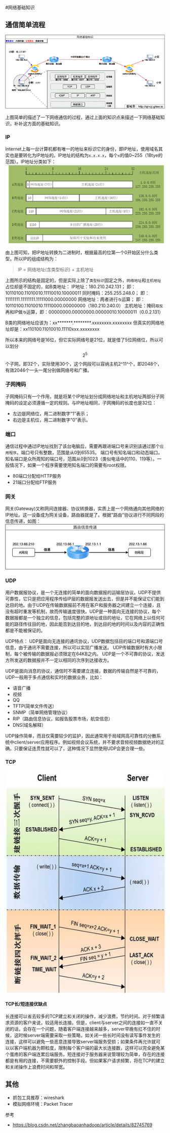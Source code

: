 #网络基础知识

## 通信简单流程
![通信简单流程](02_net_base/net-base-process.png)

上图简单的描述了一下网络通信的过程，通过上面的知识点来描述一下网络基础知识，补补这方面的基础知识。

### IP
Internet上每一台计算机都有唯一的地址来标识它的身份，即IP地址，使用域名其实也是要转化为IP地址的。IP地址的结构为`x.x.x.x`，每个`x`的值0~255（1Btye的范围）。IP地址分类如下：
![IP类型](02_net_base/net-base-ip-type.jpg)

由上图可知，把IP地址转换为二进制时，根据最高的位第一个0开始区分什么类型，所以IP的组成结构为：
> IP =  网络地址(含类型标识) + 主机地址 

上图所示的结构是固定的，但是实际上除了`类型标识`固定之外，`网络地址`和`主机地址`占位却是不固定的，如B类地址：
IP地址：180.210.242.131；        即：10110100.11010010.11110010.10000011
同时掩码：255.255.248.0；         即：11111111.11111111.11111000.00000000
网络地址：两者进行`与`运算；         即：10110100.11010010.11110000.00000000（180.210.240.0）
主机地址：掩码`取反`再和IP做`与`运算，即：00000000.00000000.00000010.10000011（0.0.2.131）

B类的网络地址应该为：xx*******.********.xxxxxxxx.xxxxxxxx
但真实的网络地址却是：xx110100.11010010.11110xxx.xxxxxxxx

所以本来的网络号是16位，但它实际网络号是21位，就是借了5位网络位，所以可以划分$$2^5$$个子网，即32个，实际使用30个，这个网段可以容纳主机2^11^个，即2048个，有效2046个一头一尾分别做网络号和广播。

### ⼦⽹掩码
⼦⽹掩码只有⼀个作⽤，就是将某个IP地址划分成⽹络地址和主机地址两部分⼦⽹掩码的设定必须遵循⼀定的规则。与IP地址相同，⼦⽹掩码的⻓度也是32位：
- 左边是⽹络位，⽤⼆进制数字“1”表示；
- 右边是主机位，⽤⼆进制数字“0”表示。

### 端口
通信过程中通过IP地址找到了该台电脑后，需要再跟进端口号来识别该通过那个`应用程序`。端⼝号只有整数，范围是从0到65535。
端口号有知名端口和动态端口。知名端⼝是众所周知的端⼝号，范围从0到1023（类似电话中的110、119等）。⼀般情况下，如果⼀个程序需要使⽤知名端⼝的需要有root权限。
- 80端⼝分配给HTTP服务
- 21端⼝分配给FTP服务


### 网关
网关(Gateway)又称网间连接器、协议转换器，实质上是一个网络通向其他网络的IP地址。这一设备成为网关设备，路由器就是了。根据"路由"协议进行不同网段的信息传递，如图：
![路由](02_net_base/net-base-router.png)


### UDP
⽤户数据报协议，是⼀个⽆连接的简单的⾯向数据报的运输层协议。UDP不提供可靠性，它只是把应⽤程序传给IP层的数据报发送出去，但是并不能保证它们能到达⽬的地。由于UDP在传输数据报前不⽤在客户和服务器之间建⽴⼀个连接，且没有超时重发等机制，故⽽传输速度很快。UDP是⼀种⾯向⽆连接的协议，每个数据报都是⼀个独⽴的信息，包括完整的源地址或⽬的地址，它在⽹络上以任何可能的路径传往⽬的地，因此能否到达⽬的地，到达⽬的地的时间以及内容的正确性都是不能被保证的。

UDP特点：
UDP是⾯向⽆连接的通讯协议，UDP数据包括⽬的端⼝号和源端⼝号信息，由于通讯不需要连接，所以可以实现⼴播发送。 UDP传输数据时有⼤⼩限制，每个被传输的数据报必须限定在64KB之内。 UDP是⼀个不可靠的协议，发送⽅所发送的数据报并不⼀定以相同的次序到达接收⽅。

UDP是⾯向消息的协议，通信时不需要建⽴连接，数据的传输⾃然是不可靠的，UDP⼀般⽤于多点通信和实时的数据业务，⽐如：
- 语⾳⼴播
- 视频
- QQ
- TFTP(简单⽂件传送）
- SNMP（简单⽹络管理协议）
- RIP（路由信息协议，如报告股票市场，航空信息）
- DNS(域名解释）

UDP操作简单，⽽且仅需要较少的监护，因此通常⽤于局域⽹⾼可靠性的分散系统中client/server应⽤程序。例如视频会议系统，并不要求⾳频视频数据绝对的正确，只要保证连贯性就可以了，这种情况下显然使⽤UDP会更合理⼀些。

### TCP
![TCP](02_net_base/net-base-process.jpg)

#### TCP长/短连接优缺点
⻓连接可以省去较多的TCP建⽴和关闭的操作，减少浪费，节约时间。对于频繁请求资源的客户来说，较适⽤⻓连接。但是，client与server之间的连接如⼀直不关闭的话，会存在⼀个问题，随着客户端连接越来越多，server早晚有扛不住的时候，这时候server端需要采取⼀些策略，如关闭⼀些⻓时间没有读写事件发⽣的连接，这样可以避免⼀些恶意连接导致server端服务受损；如果条件再允许就可以以客户端机器为颗粒度，限制每个客户端的最⼤⻓连接数，这样可以完全避免某个蛋疼的客户端连累后端服务。短连接对于服务器来说管理较为简单，存在的连接都是有⽤的连接，不需要额外的控制⼿段。但如果客户请求频繁，将在TCP的建⽴和关闭操作上浪费时间和带宽。

## 其他
- 抓包工具推荐：wireshark
- 模拟网络环境：Packet Tracer

参考
- https://blog.csdn.net/zhangbaoanhadoop/article/details/82745769
